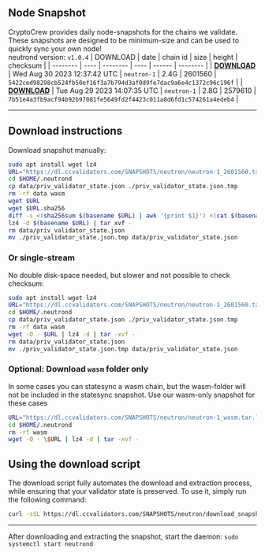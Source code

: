 ## Node Snapshot
CryptoCrew provides daily node-snapshots for the chains we validate. These snapshots are designed to be minimum-size and can be used to quickly sync your own node!  
neutrond version: `v1.0.4`
| DOWNLOAD | date | chain id | size | height | checksum |
| -------- | ---- | -------- | ---- | ------ | -------- |
| **[DOWNLOAD](https://dl.ccvalidators.com/SNAPSHOTS/$CHAIN_NAME/neutron-1_2601560.tar.lz4)** | Wed Aug 30 2023 12:37:42 UTC | `neutron-1` | 2.4G | 2601560 | `5422ced98298cb524fb50ef16f3a7b794d3af0d9fe7dac9a6e4c1372c96c196f` |
| **[DOWNLOAD](https://dl.ccvalidators.com/SNAPSHOTS/$CHAIN_NAME/neutron-1_2579610.tar.lz4)** | Tue Aug 29 2023 14:07:35 UTC | `neutron-1` | 2.8G | 2579610 | `7b51e4a3fb9acf94b92b97081fe5649fd2f4423c011a8d6fd1c574261a4edeb4` |

---

## Download instructions
Download snapshot manually:
```sh
sudo apt install wget lz4
URL="https://dl.ccvalidators.com/SNAPSHOTS/neutron/neutron-1_2601560.tar.lz4"
cd $HOME/.neutrond
cp data/priv_validator_state.json ./priv_validator_state.json.tmp
rm -rf data wasm
wget $URL
wget $URL.sha256
diff -s <(sha256sum $(basename $URL) | awk '{print $1}') <(cat $(basename $URL).sha256)
lz4 -d $(basename $URL) | tar xvf -
rm data/priv_validator_state.json
mv ./priv_validator_state.json.tmp data/priv_validator_state.json
```

### Or single-stream
No double disk-space needed, but slower and not possible to check checksum:
```sh
sudo apt install wget lz4
URL="https://dl.ccvalidators.com/SNAPSHOTS/neutron/neutron-1_2601560.tar.lz4"
cd $HOME/.neutrond
cp data/priv_validator_state.json ./priv_validator_state.json.tmp
rm -rf data wasm
wget -O - $URL | lz4 -d | tar -xvf -
rm data/priv_validator_state.json
mv ./priv_validator_state.json.tmp data/priv_validator_state.json
```

### Optional: Download `wasm` folder only
In some cases you can statesync a wasm chain, but the wasm-folder will not be included in the statesync snapshot. Use our wasm-only snapshot for these cases
```sh
URL="https://dl.ccvalidators.com/SNAPSHOTS/neutron/neutron-1_wasm.tar.lz4"
cd $HOME/.neutrond
rm -rf wasm
wget -O - \$URL | lz4 -d | tar -xvf -
```



## Using the download script

The download script fully automates the download and extraction process, while ensuring that your validator state is preserved. To use it, simply run the following command:
```sh
curl -sSL https://dl.ccvalidators.com/SNAPSHOTS/neutron/download_snapshot.sh | bash
```
---

After downloading and extracting the snapshot, start the daemon: `sudo systemctl start neutrond`

